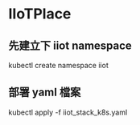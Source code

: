 # IIoTPlace

## 先建立下 iiot namespace
kubectl create namespace iiot

## 部署 yaml 檔案
kubectl apply -f iiot_stack_k8s.yaml


